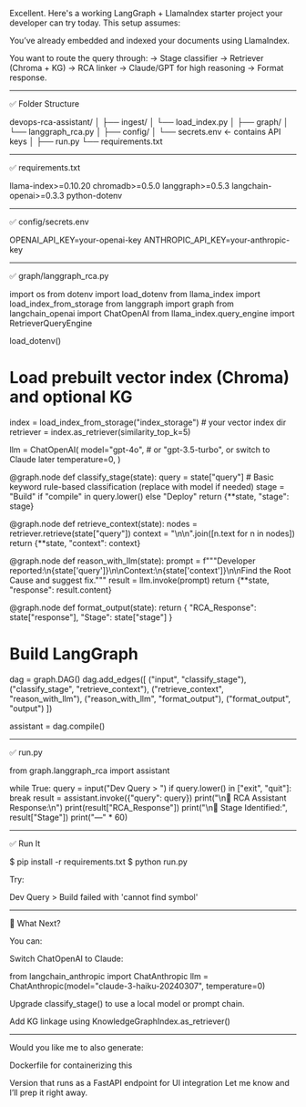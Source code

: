 
Excellent. Here's a working LangGraph + LlamaIndex starter project your developer can try today. This setup assumes:

You’ve already embedded and indexed your documents using LlamaIndex.

You want to route the query through:
→ Stage classifier → Retriever (Chroma + KG) → RCA linker → Claude/GPT for high reasoning → Format response.



---

✅ Folder Structure

devops-rca-assistant/
│
├── ingest/
│   └── load_index.py
│
├── graph/
│   └── langgraph_rca.py
│
├── config/
│   └── secrets.env  ← contains API keys
│
├── run.py
└── requirements.txt


---

✅ requirements.txt

llama-index>=0.10.20
chromadb>=0.5.0
langgraph>=0.5.3
langchain-openai>=0.3.3
python-dotenv


---

✅ config/secrets.env

OPENAI_API_KEY=your-openai-key
ANTHROPIC_API_KEY=your-anthropic-key


---

✅ graph/langgraph_rca.py

import os
from dotenv import load_dotenv
from llama_index import load_index_from_storage
from langgraph import graph
from langchain_openai import ChatOpenAI
from llama_index.query_engine import RetrieverQueryEngine

load_dotenv()

# Load prebuilt vector index (Chroma) and optional KG
index = load_index_from_storage("index_storage")  # your vector index dir
retriever = index.as_retriever(similarity_top_k=5)

llm = ChatOpenAI(
    model="gpt-4o",  # or "gpt-3.5-turbo", or switch to Claude later
    temperature=0,
)

@graph.node
def classify_stage(state):
    query = state["query"]
    # Basic keyword rule-based classification (replace with model if needed)
    stage = "Build" if "compile" in query.lower() else "Deploy"
    return {**state, "stage": stage}

@graph.node
def retrieve_context(state):
    nodes = retriever.retrieve(state["query"])
    context = "\n\n".join([n.text for n in nodes])
    return {**state, "context": context}

@graph.node
def reason_with_llm(state):
    prompt = f"""Developer reported:\n{state['query']}\n\nContext:\n{state['context']}\n\nFind the Root Cause and suggest fix."""
    result = llm.invoke(prompt)
    return {**state, "response": result.content}

@graph.node
def format_output(state):
    return {
        "RCA_Response": state["response"],
        "Stage": state["stage"]
    }

# Build LangGraph
dag = graph.DAG()
dag.add_edges([
    ("input", "classify_stage"),
    ("classify_stage", "retrieve_context"),
    ("retrieve_context", "reason_with_llm"),
    ("reason_with_llm", "format_output"),
    ("format_output", "output")
])

assistant = dag.compile()


---

✅ run.py

from graph.langgraph_rca import assistant

while True:
    query = input("Dev Query > ")
    if query.lower() in ["exit", "quit"]: break
    result = assistant.invoke({"query": query})
    print("\n🧠 RCA Assistant Response:\n")
    print(result["RCA_Response"])
    print("\n📌 Stage Identified:", result["Stage"])
    print("—" * 60)


---

✅ Run It

$ pip install -r requirements.txt
$ python run.py

Try:

Dev Query > Build failed with 'cannot find symbol'


---

🔁 What Next?

You can:

Switch ChatOpenAI to Claude:


from langchain_anthropic import ChatAnthropic
llm = ChatAnthropic(model="claude-3-haiku-20240307", temperature=0)

Upgrade classify_stage() to use a local model or prompt chain.

Add KG linkage using KnowledgeGraphIndex.as_retriever()



---

Would you like me to also generate:

Dockerfile for containerizing this

Version that runs as a FastAPI endpoint for UI integration Let me know and I’ll prep it right away.


